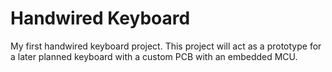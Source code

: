 # Handwired Keyboard
My first handwired keyboard project. This project will act as a prototype for a later planned keyboard with a custom PCB with an embedded MCU. 
